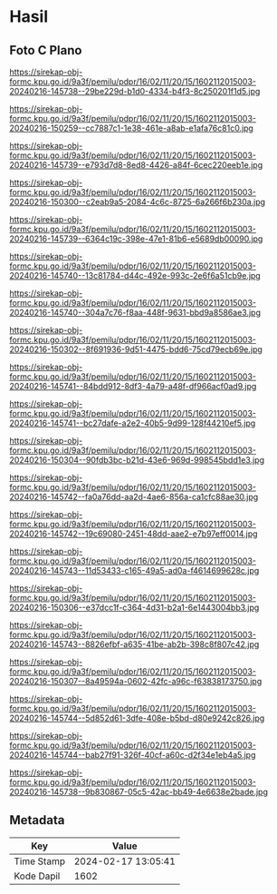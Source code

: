 # Hasil

## Foto C Plano

https://sirekap-obj-formc.kpu.go.id/9a3f/pemilu/pdpr/16/02/11/20/15/1602112015003-20240216-145738--29be229d-b1d0-4334-b4f3-8c250201f1d5.jpg

https://sirekap-obj-formc.kpu.go.id/9a3f/pemilu/pdpr/16/02/11/20/15/1602112015003-20240216-150259--cc7887c1-1e38-461e-a8ab-e1afa76c81c0.jpg

https://sirekap-obj-formc.kpu.go.id/9a3f/pemilu/pdpr/16/02/11/20/15/1602112015003-20240216-145739--e793d7d8-8ed8-4426-a84f-6cec220eeb1e.jpg

https://sirekap-obj-formc.kpu.go.id/9a3f/pemilu/pdpr/16/02/11/20/15/1602112015003-20240216-150300--c2eab9a5-2084-4c6c-8725-6a266f6b230a.jpg

https://sirekap-obj-formc.kpu.go.id/9a3f/pemilu/pdpr/16/02/11/20/15/1602112015003-20240216-145739--6364c19c-398e-47e1-81b6-e5689db00090.jpg

https://sirekap-obj-formc.kpu.go.id/9a3f/pemilu/pdpr/16/02/11/20/15/1602112015003-20240216-145740--13c81784-d44c-492e-993c-2e6f6a51cb9e.jpg

https://sirekap-obj-formc.kpu.go.id/9a3f/pemilu/pdpr/16/02/11/20/15/1602112015003-20240216-145740--304a7c76-f8aa-448f-9631-bbd9a8586ae3.jpg

https://sirekap-obj-formc.kpu.go.id/9a3f/pemilu/pdpr/16/02/11/20/15/1602112015003-20240216-150302--8f691936-9d51-4475-bdd6-75cd79ecb69e.jpg

https://sirekap-obj-formc.kpu.go.id/9a3f/pemilu/pdpr/16/02/11/20/15/1602112015003-20240216-145741--84bdd912-8df3-4a79-a48f-df966acf0ad9.jpg

https://sirekap-obj-formc.kpu.go.id/9a3f/pemilu/pdpr/16/02/11/20/15/1602112015003-20240216-145741--bc27dafe-a2e2-40b5-9d99-128f44210ef5.jpg

https://sirekap-obj-formc.kpu.go.id/9a3f/pemilu/pdpr/16/02/11/20/15/1602112015003-20240216-150304--90fdb3bc-b21d-43e6-969d-998545bdd1e3.jpg

https://sirekap-obj-formc.kpu.go.id/9a3f/pemilu/pdpr/16/02/11/20/15/1602112015003-20240216-145742--fa0a76dd-aa2d-4ae6-856a-ca1cfc88ae30.jpg

https://sirekap-obj-formc.kpu.go.id/9a3f/pemilu/pdpr/16/02/11/20/15/1602112015003-20240216-145742--19c69080-2451-48dd-aae2-e7b97eff0014.jpg

https://sirekap-obj-formc.kpu.go.id/9a3f/pemilu/pdpr/16/02/11/20/15/1602112015003-20240216-145743--11d53433-c165-49a5-ad0a-f4614699628c.jpg

https://sirekap-obj-formc.kpu.go.id/9a3f/pemilu/pdpr/16/02/11/20/15/1602112015003-20240216-150306--e37dcc1f-c364-4d31-b2a1-6e1443004bb3.jpg

https://sirekap-obj-formc.kpu.go.id/9a3f/pemilu/pdpr/16/02/11/20/15/1602112015003-20240216-145743--8826efbf-a635-41be-ab2b-398c8f807c42.jpg

https://sirekap-obj-formc.kpu.go.id/9a3f/pemilu/pdpr/16/02/11/20/15/1602112015003-20240216-150307--8a49594a-0602-42fc-a96c-f63838173750.jpg

https://sirekap-obj-formc.kpu.go.id/9a3f/pemilu/pdpr/16/02/11/20/15/1602112015003-20240216-145744--5d852d61-3dfe-408e-b5bd-d80e9242c826.jpg

https://sirekap-obj-formc.kpu.go.id/9a3f/pemilu/pdpr/16/02/11/20/15/1602112015003-20240216-145744--bab27f91-326f-40cf-a60c-d2f34e1eb4a5.jpg

https://sirekap-obj-formc.kpu.go.id/9a3f/pemilu/pdpr/16/02/11/20/15/1602112015003-20240216-145738--9b830867-05c5-42ac-bb49-4e6638e2bade.jpg


## Metadata

| Key        | Value               |
| ---------- | ------------------- |
| Time Stamp | 2024-02-17 13:05:41 |
| Kode Dapil | 1602                |



